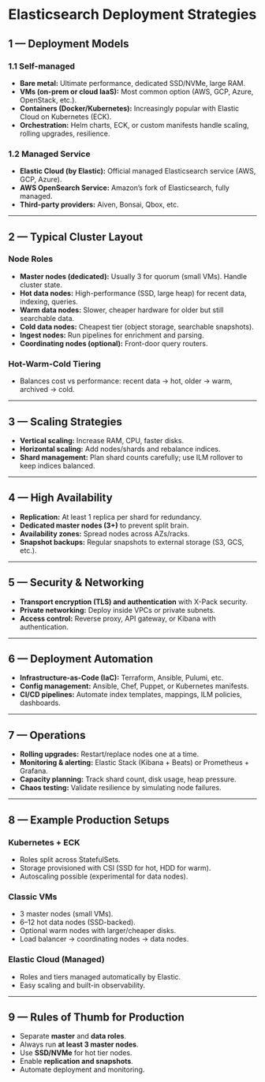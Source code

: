# Elasticsearch Deployment Strategies

## 1 — Deployment Models

### 1.1 Self-managed
- **Bare metal:** Ultimate performance, dedicated SSD/NVMe, large RAM.
- **VMs (on-prem or cloud IaaS):** Most common option (AWS, GCP, Azure, OpenStack, etc.).
- **Containers (Docker/Kubernetes):** Increasingly popular with Elastic Cloud on Kubernetes (ECK).
- **Orchestration:** Helm charts, ECK, or custom manifests handle scaling, rolling upgrades, resilience.

### 1.2 Managed Service
- **Elastic Cloud (by Elastic):** Official managed Elasticsearch service (AWS, GCP, Azure).
- **AWS OpenSearch Service:** Amazon’s fork of Elasticsearch, fully managed.
- **Third-party providers:** Aiven, Bonsai, Qbox, etc.

---

## 2 — Typical Cluster Layout

### Node Roles
- **Master nodes (dedicated):** Usually 3 for quorum (small VMs). Handle cluster state.
- **Hot data nodes:** High-performance (SSD, large heap) for recent data, indexing, queries.
- **Warm data nodes:** Slower, cheaper hardware for older but still searchable data.
- **Cold data nodes:** Cheapest tier (object storage, searchable snapshots).
- **Ingest nodes:** Run pipelines for enrichment and parsing.
- **Coordinating nodes (optional):** Front-door query routers.

### Hot-Warm-Cold Tiering
- Balances cost vs performance: recent data → hot, older → warm, archived → cold.

---

## 3 — Scaling Strategies
- **Vertical scaling:** Increase RAM, CPU, faster disks.
- **Horizontal scaling:** Add nodes/shards and rebalance indices.
- **Shard management:** Plan shard counts carefully; use ILM rollover to keep indices balanced.

---

## 4 — High Availability
- **Replication:** At least 1 replica per shard for redundancy.
- **Dedicated master nodes (3+)** to prevent split brain.
- **Availability zones:** Spread nodes across AZs/racks.
- **Snapshot backups:** Regular snapshots to external storage (S3, GCS, etc.).

---

## 5 — Security & Networking
- **Transport encryption (TLS) and authentication** with X-Pack security.
- **Private networking:** Deploy inside VPCs or private subnets.
- **Access control:** Reverse proxy, API gateway, or Kibana with authentication.

---

## 6 — Deployment Automation
- **Infrastructure-as-Code (IaC):** Terraform, Ansible, Pulumi, etc.
- **Config management:** Ansible, Chef, Puppet, or Kubernetes manifests.
- **CI/CD pipelines:** Automate index templates, mappings, ILM policies, dashboards.

---

## 7 — Operations
- **Rolling upgrades:** Restart/replace nodes one at a time.
- **Monitoring & alerting:** Elastic Stack (Kibana + Beats) or Prometheus + Grafana.
- **Capacity planning:** Track shard count, disk usage, heap pressure.
- **Chaos testing:** Validate resilience by simulating node failures.

---

## 8 — Example Production Setups

### Kubernetes + ECK
- Roles split across StatefulSets.
- Storage provisioned with CSI (SSD for hot, HDD for warm).
- Autoscaling possible (experimental for data nodes).

### Classic VMs
- 3 master nodes (small VMs).
- 6–12 hot data nodes (SSD-backed).
- Optional warm nodes with larger/cheaper disks.
- Load balancer → coordinating nodes → data nodes.

### Elastic Cloud (Managed)
- Roles and tiers managed automatically by Elastic.
- Easy scaling and built-in observability.

---

## 9 — Rules of Thumb for Production
- Separate **master** and **data roles**.
- Always run **at least 3 master nodes**.
- Use **SSD/NVMe** for hot tier nodes.
- Enable **replication and snapshots**.
- Automate deployment and monitoring.
